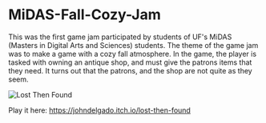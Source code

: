 # MiDAS-Fall-Cozy-Jam
This was the first game jam participated by students of UF's MiDAS (Masters in Digital Arts and Sciences) students. The theme of the game jam was to make a game with a cozy fall atmosphere. In the game, the player is tasked with owning an antique shop, and must give the patrons items that they need. It turns out that the patrons, and the shop are not quite as they seem.

![Lost Then Found](https://img.itch.zone/aW1hZ2UvMjMwNDI0MC8xMzY1NTAyNy5wbmc=/original/%2BflQEa.png)

Play it here: https://johndelgado.itch.io/lost-then-found

